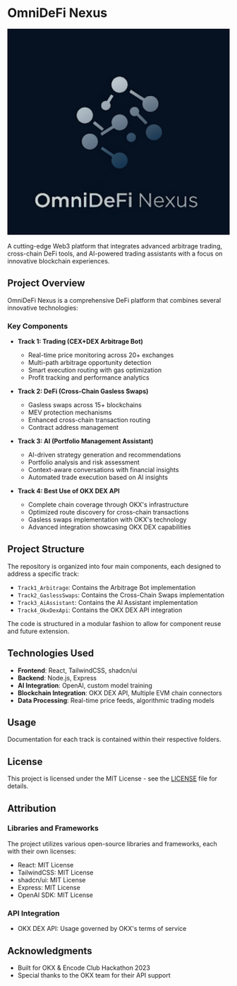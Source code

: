# OmniDeFi Nexus

![OmniDeFi Nexus Logo](/images/OmniDeFi_Nexus_Logo_2025.png)

A cutting-edge Web3 platform that integrates advanced arbitrage trading, cross-chain DeFi tools, and AI-powered trading assistants with a focus on innovative blockchain experiences.

## Project Overview

OmniDeFi Nexus is a comprehensive DeFi platform that combines several innovative technologies:

### Key Components

- **Track 1: Trading (CEX+DEX Arbitrage Bot)**
  - Real-time price monitoring across 20+ exchanges
  - Multi-path arbitrage opportunity detection
  - Smart execution routing with gas optimization
  - Profit tracking and performance analytics

- **Track 2: DeFi (Cross-Chain Gasless Swaps)**
  - Gasless swaps across 15+ blockchains
  - MEV protection mechanisms
  - Enhanced cross-chain transaction routing
  - Contract address management

- **Track 3: AI (Portfolio Management Assistant)**
  - AI-driven strategy generation and recommendations
  - Portfolio analysis and risk assessment
  - Context-aware conversations with financial insights
  - Automated trade execution based on AI insights

- **Track 4: Best Use of OKX DEX API**
  - Complete chain coverage through OKX's infrastructure
  - Optimized route discovery for cross-chain transactions
  - Gasless swaps implementation with OKX's technology
  - Advanced integration showcasing OKX DEX capabilities

## Project Structure

The repository is organized into four main components, each designed to address a specific track:

- `Track1_Arbitrage`: Contains the Arbitrage Bot implementation
- `Track2_GaslessSwaps`: Contains the Cross-Chain Swaps implementation
- `Track3_AiAssistant`: Contains the AI Assistant implementation
- `Track4_OkxDexApi`: Contains the OKX DEX API integration

The code is structured in a modular fashion to allow for component reuse and future extension.

## Technologies Used

- **Frontend**: React, TailwindCSS, shadcn/ui
- **Backend**: Node.js, Express
- **AI Integration**: OpenAI, custom model training
- **Blockchain Integration**: OKX DEX API, Multiple EVM chain connectors
- **Data Processing**: Real-time price feeds, algorithmic trading models

## Usage

Documentation for each track is contained within their respective folders.

## License

This project is licensed under the MIT License - see the [LICENSE](LICENSE) file for details.

## Attribution

### Libraries and Frameworks
The project utilizes various open-source libraries and frameworks, each with their own licenses:

- React: MIT License
- TailwindCSS: MIT License
- shadcn/ui: MIT License
- Express: MIT License
- OpenAI SDK: MIT License

### API Integration
- OKX DEX API: Usage governed by OKX's terms of service

## Acknowledgments

- Built for OKX & Encode Club Hackathon 2023
- Special thanks to the OKX team for their API support